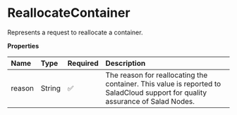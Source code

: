 # ReallocateContainer

Represents a request to reallocate a container.

**Properties**

| Name   | Type   | Required | Description                                                                                                                   |
| :----- | :----- | :------- | :---------------------------------------------------------------------------------------------------------------------------- |
| reason | String | ✅       | The reason for reallocating the container. This value is reported to SaladCloud support for quality assurance of Salad Nodes. |
